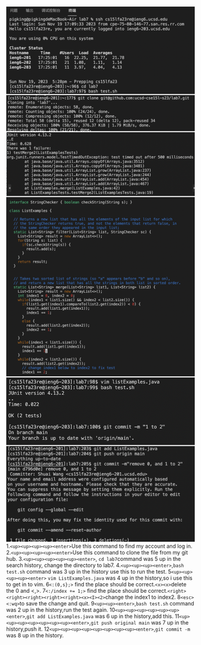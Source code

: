 ![Image](lab7.1.png)
![Image](lab7.4.png)
![Image](lab7.3.png)
![Image](lab7.5.png)
![Image](lab7.2.png)
![Image](lab7.6.png)
1.```<up><up><up><up><enter>```Use this command to find my account and log in.
2.```<up><up><up><up><enter>```Use this command to clone the file from my git hub.
3.```<up><up><up><up><up><enter>```, ```cd lab7```command was 5 up in the search history, change the directory to lab7.
4.```<up><up><up><enter>```,```bash test.sh``` command was 3 up in the history use this to run the test.
5```<up><up><up><up><enter>``` ```vim ListExamples.java``` was 4 up in the history,so i use this to get in to vim.
6```<:(0,s};>``` find the place should be correct.```<x><x>```delete the 0 and <,>.
7```<:/index += 1;>``` find the place should be correct.```<right><right><right><right><right><x><I><2>```change the index1 to index2.
8```<esc><:wq>```to save the change and quit.
9```<up><up><enter>```,```bash test.sh``` command was 2 up in the history,run the test again.
10```<up><up><up><up><up><up><enter>```,```git add ListExamples.java``` was 6 up in the history,add this.
11```<up><up><up><up><up><up><up><enter>```,```git push original main``` was 7 up in the history,push it.
12```<up><up><up><up><up><up><up><up><enter>```,```git commit -m``` was 8 up in the history.
